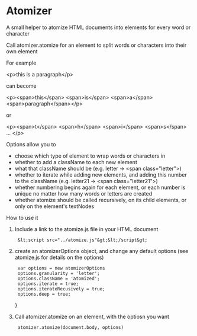 Atomizer
========

A small helper to atomize HTML documents into elements for every word or character

Call atomizer.atomize for an element to split words or characters into their own element

For example 

&lt;p&gt;this is a paragraph&lt;/p&gt; 

can become

&lt;p&gt;&lt;span&gt;this&lt;/span&gt; &lt;span&gt;is&lt;/span&gt; &lt;span&gt;a&lt;/span&gt; &lt;span&gt;paragraph&lt;/span&gt;&lt;/p&gt;

or

&lt;p&gt;&lt;span&gt;t&lt;/span&gt; &lt;span&gt;h&lt;/span&gt; &lt;span&gt;i&lt;/span&gt; &lt;span&gt;s&lt;/span&gt; ... &lt;/p&gt;

Options allow you to 

* choose which type of element to wrap words or characters in
* whether to add a className to each new element
* what that className should be (e.g. letter -&gt; &lt;span class="letter"&gt;)
* whether to iterate while adding new elements, and adding this number to the className (e.g. letter21 -&gt; &lt;span class="letter21"&gt;)
* whether numbering begins again for each element, or each number is unique no matter how many words or letters are created
* whether atomize should be called recursively, on its child elements, or only on the element's textNodes

How to use it

1. Include a link to the atomize.js file in your HTML document

		&lt;script src="../atomize.js"&gt;&lt;/script&gt;

2. create an atomizerOptions object, and change any default options (see atomize.js for details on the options)

		var options = new atomizerOptions
		options.granularity = 'letter';
		options.className = 'atomized';
		options.iterate = true;
		options.iterateRecusively = true;
		options.deep = true;
		
	}
	
3. Call atomizer.atomize on an element, with the optiosn you want

		atomizer.atomize(document.body, options)
		
